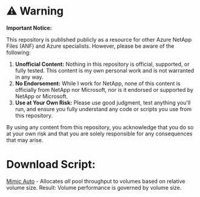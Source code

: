 # ⚠️ Warning

**Important Notice:**

This repository is published publicly as a resource for other Azure NetApp Files (ANF) and Azure specialists. However, please be aware of the following:

1. **Unofficial Content:** Nothing in this repository is official, supported, or fully tested. This content is my own personal work and is not warranted in any way.
2. **No Endorsement:** While I work for NetApp, none of this content is officially from NetApp nor Microsoft, nor is it endorsed or supported by NetApp or Microsoft.
3. **Use at Your Own Risk:** Please use good judgment, test anything you'll run, and ensure you fully understand any code or scripts you use from this repository.

By using any content from this repository, you acknowledge that you do so at your own risk and that you are solely responsible for any consequences that may arise.


# Download Script:
[Mimic Auto](https://github.com/tvanroo/public-anf-toolbox/blob/main/ANF%20QoS%20Mimic%20Auto/ANF-QoS-Autoscale-MimicAuto.ps1)
    - Allocates _all_ pool throughput to volumes based on relative volume size. Result: Volume performance is governed by volume size.
